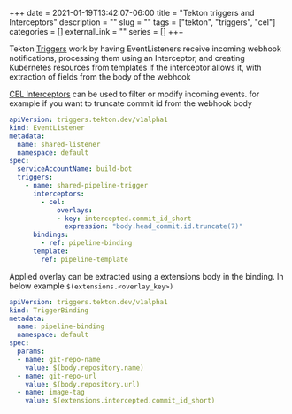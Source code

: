 +++ 
date = 2021-01-19T13:42:07-06:00
title = "Tekton triggers and Interceptors"
description = ""
slug = "" 
tags = ["tekton", "triggers", "cel"]
categories = []
externalLink = ""
series = []
+++

Tekton [Triggers](https://tekton.dev/docs/triggers/) work by having EventListeners receive incoming webhook notifications, processing them using an Interceptor, and creating Kubernetes resources from templates if the interceptor allows it, with extraction of fields from the body of the webhook

[CEL Interceptors](https://tekton.dev/docs/triggers/eventlisteners/#cel-interceptors) can be used to filter or modify incoming events. for example if you want to truncate commit id from the webhook body

```yaml
apiVersion: triggers.tekton.dev/v1alpha1
kind: EventListener
metadata:
  name: shared-listener
  namespace: default
spec:
  serviceAccountName: build-bot
  triggers:
    - name: shared-pipeline-trigger
      interceptors:
        - cel:
            overlays:
            - key: intercepted.commit_id_short
              expression: "body.head_commit.id.truncate(7)"
      bindings:
        - ref: pipeline-binding
      template:
        ref: pipeline-template
```

Applied overlay can be extracted using a extensions body in the binding. In below example `$(extensions.<overlay_key>)`

```yaml
apiVersion: triggers.tekton.dev/v1alpha1
kind: TriggerBinding
metadata:
  name: pipeline-binding
  namespace: default
spec:
  params:
  - name: git-repo-name
    value: $(body.repository.name)
  - name: git-repo-url
    value: $(body.repository.url)
  - name: image-tag
    value: $(extensions.intercepted.commit_id_short)
```